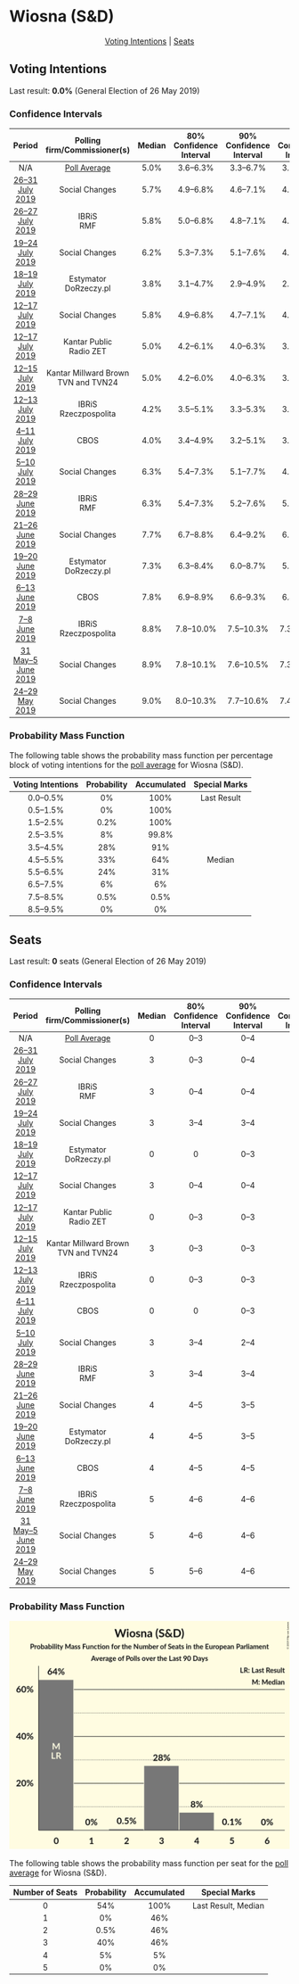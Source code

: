 # Wiosna (S&D)

<p align="center"><a href="#voting-intentions">Voting Intentions</a> | <a href="#seats">Seats</a></p>

## Voting Intentions

Last result: **0.0%** (General Election of 26 May 2019)

### Confidence Intervals

| Period     | Polling firm/Commissioner(s) | Median | 80% Confidence Interval | 90% Confidence Interval | 95% Confidence Interval | 99% Confidence Interval |
|:----------:|:----------------:|:-----------:|:-----------------------:|:-----------------------:|:-----------------------:|:-----------------------:|
| N/A | [Poll Average](average.html) | 5.0% | 3.6–6.3% | 3.3–6.7% | 3.1–7.0% | 2.8–7.6% |
| [26–31 July 2019](2019-07-31-SocialChanges.html) | Social Changes | 5.7% | 4.9–6.8% | 4.6–7.1% | 4.5–7.3% | 4.1–7.9% |
| [26–27 July 2019](2019-07-27-IBRiS.html) | IBRiS <br> RMF | 5.8% | 5.0–6.8% | 4.8–7.1% | 4.6–7.4% | 4.2–7.9% |
| [19–24 July 2019](2019-07-24-SocialChanges.html) | Social Changes | 6.2% | 5.3–7.3% | 5.1–7.6% | 4.9–7.8% | 4.5–8.4% |
| [18–19 July 2019](2019-07-19-Estymator.html) | Estymator <br> DoRzeczy.pl | 3.8% | 3.1–4.7% | 2.9–4.9% | 2.8–5.1% | 2.5–5.6% |
| [12–17 July 2019](2019-07-17-SocialChanges.html) | Social Changes | 5.8% | 4.9–6.8% | 4.7–7.1% | 4.5–7.4% | 4.1–7.9% |
| [12–17 July 2019](2019-07-17-KantarPublic.html) | Kantar Public <br> Radio ZET | 5.0% | 4.2–6.1% | 4.0–6.3% | 3.8–6.6% | 3.5–7.1% |
| [12–15 July 2019](2019-07-15-KantarMillwardBrown.html) | Kantar Millward Brown <br> TVN and TVN24 | 5.0% | 4.2–6.0% | 4.0–6.3% | 3.8–6.5% | 3.5–7.0% |
| [12–13 July 2019](2019-07-13-IBRiS.html) | IBRiS <br> Rzeczpospolita | 4.2% | 3.5–5.1% | 3.3–5.3% | 3.1–5.5% | 2.9–6.0% |
| [4–11 July 2019](2019-07-11-CBOS.html) | CBOS | 4.0% | 3.4–4.9% | 3.2–5.1% | 3.0–5.3% | 2.7–5.8% |
| [5–10 July 2019](2019-07-10-SocialChanges.html) | Social Changes | 6.3% | 5.4–7.3% | 5.1–7.7% | 4.9–7.9% | 4.5–8.5% |
| [28–29 June 2019](2019-06-29-IBRiS.html) | IBRiS <br> RMF | 6.3% | 5.4–7.3% | 5.2–7.6% | 5.0–7.9% | 4.6–8.4% |
| [21–26 June 2019](2019-06-26-SocialChanges.html) | Social Changes | 7.7% | 6.7–8.8% | 6.4–9.2% | 6.2–9.4% | 5.8–10.0% |
| [19–20 June 2019](2019-06-20-Estymator.html) | Estymator <br> DoRzeczy.pl | 7.3% | 6.3–8.4% | 6.0–8.7% | 5.8–9.0% | 5.4–9.6% |
| [6–13 June 2019](2019-06-13-CBOS.html) | CBOS | 7.8% | 6.9–8.9% | 6.6–9.3% | 6.4–9.5% | 5.9–10.1% |
| [7–8 June 2019](2019-06-08-IBRiS.html) | IBRiS <br> Rzeczpospolita | 8.8% | 7.8–10.0% | 7.5–10.3% | 7.3–10.7% | 6.8–11.2% |
| [31 May–5 June 2019](2019-06-05-SocialChanges.html) | Social Changes | 8.9% | 7.8–10.1% | 7.6–10.5% | 7.3–10.8% | 6.8–11.4% |
| [24–29 May 2019](2019-05-29-SocialChanges.html) | Social Changes | 9.0% | 8.0–10.3% | 7.7–10.6% | 7.4–10.9% | 7.0–11.6% |

### Probability Mass Function

The following table shows the probability mass function per percentage block of voting intentions for the [poll average](average.html) for Wiosna (S&D).

| Voting Intentions | Probability | Accumulated | Special Marks |
|:-----------------:|:-----------:|:-----------:|:-------------:|
| 0.0–0.5% | 0% | 100% | Last Result |
| 0.5–1.5% | 0% | 100% |  |
| 1.5–2.5% | 0.2% | 100% |  |
| 2.5–3.5% | 8% | 99.8% |  |
| 3.5–4.5% | 28% | 91% |  |
| 4.5–5.5% | 33% | 64% | Median |
| 5.5–6.5% | 24% | 31% |  |
| 6.5–7.5% | 6% | 6% |  |
| 7.5–8.5% | 0.5% | 0.5% |  |
| 8.5–9.5% | 0% | 0% |  |


## Seats

Last result: **0** seats (General Election of 26 May 2019)

### Confidence Intervals

| Period     | Polling firm/Commissioner(s) | Median | 80% Confidence Interval | 90% Confidence Interval | 95% Confidence Interval | 99% Confidence Interval |
|:----------:|:----------------:|:------:|:-----------------------:|:-----------------------:|:-----------------------:|:-----------------------:|
| N/A | [Poll Average](average.html) | 0 | 0–3 | 0–4 | 0–4 | 0–4 |
| [26–31 July 2019](2019-07-31-SocialChanges.html) | Social Changes | 3 | 0–3 | 0–4 | 0–4 | 0–4 |
| [26–27 July 2019](2019-07-27-IBRiS.html) | IBRiS <br> RMF | 3 | 0–4 | 0–4 | 0–4 | 0–4 |
| [19–24 July 2019](2019-07-24-SocialChanges.html) | Social Changes | 3 | 3–4 | 3–4 | 0–4 | 0–5 |
| [18–19 July 2019](2019-07-19-Estymator.html) | Estymator <br> DoRzeczy.pl | 0 | 0 | 0–3 | 0–3 | 0–3 |
| [12–17 July 2019](2019-07-17-SocialChanges.html) | Social Changes | 3 | 0–4 | 0–4 | 0–4 | 0–4 |
| [12–17 July 2019](2019-07-17-KantarPublic.html) | Kantar Public <br> Radio ZET | 0 | 0–3 | 0–3 | 0–4 | 0–4 |
| [12–15 July 2019](2019-07-15-KantarMillwardBrown.html) | Kantar Millward Brown <br> TVN and TVN24 | 3 | 0–3 | 0–3 | 0–3 | 0–4 |
| [12–13 July 2019](2019-07-13-IBRiS.html) | IBRiS <br> Rzeczpospolita | 0 | 0–3 | 0–3 | 0–3 | 0–3 |
| [4–11 July 2019](2019-07-11-CBOS.html) | CBOS | 0 | 0 | 0–3 | 0–3 | 0–3 |
| [5–10 July 2019](2019-07-10-SocialChanges.html) | Social Changes | 3 | 3–4 | 2–4 | 0–4 | 0–4 |
| [28–29 June 2019](2019-06-29-IBRiS.html) | IBRiS <br> RMF | 3 | 3–4 | 3–4 | 2–4 | 0–5 |
| [21–26 June 2019](2019-06-26-SocialChanges.html) | Social Changes | 4 | 4–5 | 3–5 | 3–6 | 3–6 |
| [19–20 June 2019](2019-06-20-Estymator.html) | Estymator <br> DoRzeczy.pl | 4 | 4–5 | 3–5 | 3–5 | 3–6 |
| [6–13 June 2019](2019-06-13-CBOS.html) | CBOS | 4 | 4–5 | 4–5 | 4–6 | 3–6 |
| [7–8 June 2019](2019-06-08-IBRiS.html) | IBRiS <br> Rzeczpospolita | 5 | 4–6 | 4–6 | 4–6 | 4–6 |
| [31 May–5 June 2019](2019-06-05-SocialChanges.html) | Social Changes | 5 | 4–6 | 4–6 | 4–6 | 4–7 |
| [24–29 May 2019](2019-05-29-SocialChanges.html) | Social Changes | 5 | 5–6 | 4–6 | 4–6 | 4–7 |

### Probability Mass Function

![Graph with seats probability mass function not yet produced](average-seats-pmf-wiosnasd.png "Seats Probability Mass Function")

The following table shows the probability mass function per seat for the [poll average](average.html) for Wiosna (S&D).

| Number of Seats | Probability | Accumulated | Special Marks |
|:---------------:|:-----------:|:-----------:|:-------------:|
| 0 | 54% | 100% | Last Result, Median |
| 1 | 0% | 46% |  |
| 2 | 0.5% | 46% |  |
| 3 | 40% | 46% |  |
| 4 | 5% | 5% |  |
| 5 | 0% | 0% |  |


